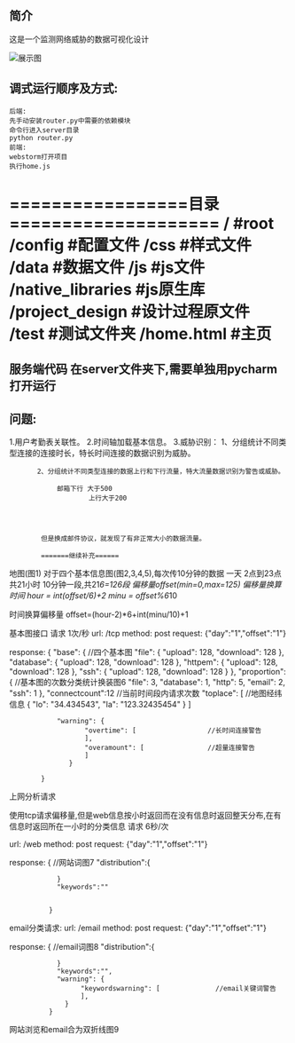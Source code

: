 ## 简介
这是一个监测网络威胁的数据可视化设计

![展示图](http://b310.photo.store.qq.com/psb?/V117aYyi0ozt3e/vLppHwBNygVgr4NhRywgbigjd.Geu6fZAYTiZp2ma5w!/b/dDYBAAAAAAAA&bo=QAaEA0AGhAMRECc!&rf=viewer_311)

## 调式运行顺序及方式:
    后端:
    先手动安装router.py中需要的依赖模块
    命令行进入server目录
    python router.py
    前端:
    webstorm打开项目
    执行home.js


=================目录====================
/				                #root
/config				            #配置文件
/css				            #样式文件
/data				            #数据文件
/js				                #js文件
	/native_libraries		    #js原生库
/project_design				    #设计过程原文件
/test				            #测试文件夹
/home.html			            #主页
========================================

## 服务端代码 在server文件夹下,需要单独用pycharm打开运行



## 问题:
1.用户考勤表关联性。
2.时间轴加载基本信息。
3.威胁识别： 1、分组统计不同类型连接的连接时长，特长时间连接的数据识别为威胁。
           
           2、分组统计不同类型连接的数据上行和下行流量，特大流量数据识别为警告或威胁。

                邮箱下行 大于500
                        上行大于200



           
            但是换成邮件协议，就发现了有非正常大小的数据流量。

            =======继续补充======


地图(图1)
对于四个基本信息图(图2,3,4,5),每次传10分钟的数据
一天 2点到23点 共21小时 10分钟一段,共21*6=126段 偏移量offset(min=0,max=125) 
偏移量换算时间  hour = int(offset/6)+2
              minu = offset%6*10
                
时间换算偏移量   offset=(hour-2)*6+int(minu/10)+1

基本图接口
请求 1次/秒
url:        /tcp
method:     post
request:       {"day":"1","offset":"1"}

response:
            {
                "base": {                            //四个基本图
                    "file": {
                        "upload": 128,
                        "download": 128
                    },
                    "database": {
                        "upload": 128,
                        "download": 128
                    },
                    "httpem": {
                        "upload": 128,
                        "download": 128
                    },
                    "ssh": {
                        "upload": 128,
                        "download": 128
                    }
                },
                "proportion": {                     //基本图的次数分类统计换装图6
                    "file": 3,
                    "database": 1,
                    "http": 5,
                    "email": 2,
                    "ssh": 1
                },
                "connectcount":12                    //当前时间段内请求次数
                "toplace": [                         //地图经纬信息
                    {
                        "lo": "34.434543",
                        "la": "123.32435454"
                    }
                ]

                "warning": {
                       "overtime": [                  //长时间连接警告
                       ],
                       "overamount": [                //超量连接警告
                       ]
                   }

            }




上网分析请求

使用tcp请求偏移量,但是web信息按小时返回而在没有信息时返回整天分布,在有信息时返回所在一小时的分类信息
请求  6秒/次

url:        /web
method:     post
request:    {"day":"1","offset":"1"}

response:    {                                          //网站词图7
                "distribution":{


                }
                "keywords":""


              }



email分类请求:
url:        /email
method:     post
request:    {"day":"1","offset":"1"}

response:    {                                          //email词图8
                "distribution":{


                }
                "keywords":"",
                "warning": {
                      "keywordswarning": [              //email关键词警告
                      ],
                  }
              }
网站浏览和email合为双折线图9


